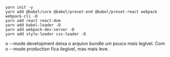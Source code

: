 ```
yarn init -y
yarn add @babel/core @babel/preset-end @babel/preset-react webpack webpack-cli -D
yarn add react react-dom
yarn add babel-loader -D
yarn add webpack-dev-server -D
yarn add style-loader css-loader -D
```

o --mode development deixa o arquivo bundle um pouco mais legível. Com o --mode production fica ilegível, mas mais leve.